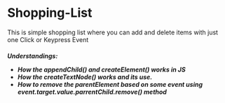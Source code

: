 # Shopping-List
This is simple shopping list where you can add and delete items with just one Click or Keypress Event 


<h5> Understandings:
  <ul>
    <li>How the appendChild() and createElement() works in JS
    <li>How the createTextNode() works and its use.
    <li>How to remove the parentElement based on some event using <b>event.target.value.parrentChild.remove() method</b>
  </ul>
